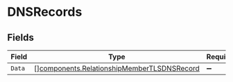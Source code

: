 # DNSRecords


## Fields

| Field                                                                                                    | Type                                                                                                     | Required                                                                                                 | Description                                                                                              |
| -------------------------------------------------------------------------------------------------------- | -------------------------------------------------------------------------------------------------------- | -------------------------------------------------------------------------------------------------------- | -------------------------------------------------------------------------------------------------------- |
| `Data`                                                                                                   | [][components.RelationshipMemberTLSDNSRecord](../../models/components/relationshipmembertlsdnsrecord.md) | :heavy_minus_sign:                                                                                       | N/A                                                                                                      |